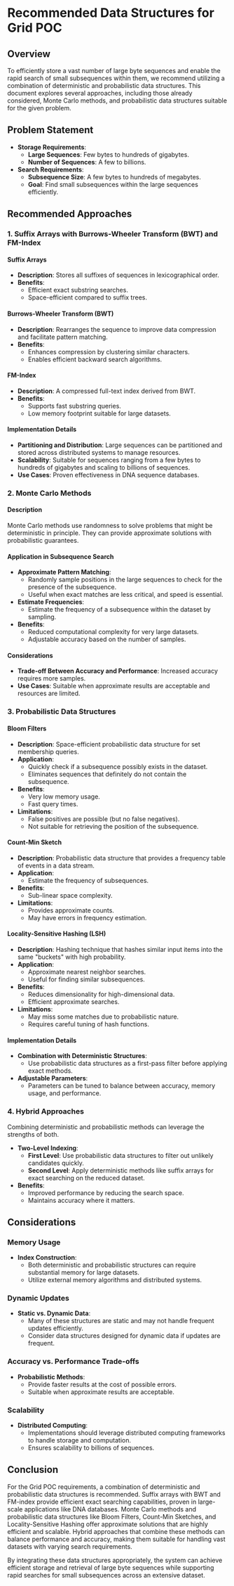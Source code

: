 # Recommended Data Structures for Grid POC

## Overview

To efficiently store a vast number of large byte sequences and enable the rapid search of small subsequences within them, we recommend utilizing a combination of deterministic and probabilistic data structures. This document explores several approaches, including those already considered, Monte Carlo methods, and probabilistic data structures suitable for the given problem.

## Problem Statement

- **Storage Requirements**:
  - **Large Sequences**: Few bytes to hundreds of gigabytes.
  - **Number of Sequences**: A few to billions.
- **Search Requirements**:
  - **Subsequence Size**: A few bytes to hundreds of megabytes.
  - **Goal**: Find small subsequences within the large sequences efficiently.

## Recommended Approaches

### 1. Suffix Arrays with Burrows-Wheeler Transform (BWT) and FM-Index

#### Suffix Arrays

- **Description**: Stores all suffixes of sequences in lexicographical order.
- **Benefits**:
  - Efficient exact substring searches.
  - Space-efficient compared to suffix trees.

#### Burrows-Wheeler Transform (BWT)

- **Description**: Rearranges the sequence to improve data compression and facilitate pattern matching.
- **Benefits**:
  - Enhances compression by clustering similar characters.
  - Enables efficient backward search algorithms.

#### FM-Index

- **Description**: A compressed full-text index derived from BWT.
- **Benefits**:
  - Supports fast substring queries.
  - Low memory footprint suitable for large datasets.

#### Implementation Details

- **Partitioning and Distribution**: Large sequences can be partitioned and stored across distributed systems to manage resources.
- **Scalability**: Suitable for sequences ranging from a few bytes to hundreds of gigabytes and scaling to billions of sequences.
- **Use Cases**: Proven effectiveness in DNA sequence databases.

### 2. Monte Carlo Methods

#### Description

Monte Carlo methods use randomness to solve problems that might be deterministic in principle. They can provide approximate solutions with probabilistic guarantees.

#### Application in Subsequence Search

- **Approximate Pattern Matching**:
  - Randomly sample positions in the large sequences to check for the presence of the subsequence.
  - Useful when exact matches are less critical, and speed is essential.
- **Estimate Frequencies**:
  - Estimate the frequency of a subsequence within the dataset by sampling.
- **Benefits**:
  - Reduced computational complexity for very large datasets.
  - Adjustable accuracy based on the number of samples.

#### Considerations

- **Trade-off Between Accuracy and Performance**: Increased accuracy requires more samples.
- **Use Cases**: Suitable when approximate results are acceptable and resources are limited.

### 3. Probabilistic Data Structures

#### Bloom Filters

- **Description**: Space-efficient probabilistic data structure for set membership queries.
- **Application**:
  - Quickly check if a subsequence possibly exists in the dataset.
  - Eliminates sequences that definitely do not contain the subsequence.
- **Benefits**:
  - Very low memory usage.
  - Fast query times.
- **Limitations**:
  - False positives are possible (but no false negatives).
  - Not suitable for retrieving the position of the subsequence.

#### Count-Min Sketch

- **Description**: Probabilistic data structure that provides a frequency table of events in a data stream.
- **Application**:
  - Estimate the frequency of subsequences.
- **Benefits**:
  - Sub-linear space complexity.
- **Limitations**:
  - Provides approximate counts.
  - May have errors in frequency estimation.

#### Locality-Sensitive Hashing (LSH)

- **Description**: Hashing technique that hashes similar input items into the same "buckets" with high probability.
- **Application**:
  - Approximate nearest neighbor searches.
  - Useful for finding similar subsequences.
- **Benefits**:
  - Reduces dimensionality for high-dimensional data.
  - Efficient approximate searches.
- **Limitations**:
  - May miss some matches due to probabilistic nature.
  - Requires careful tuning of hash functions.

#### Implementation Details

- **Combination with Deterministic Structures**:
  - Use probabilistic data structures as a first-pass filter before applying exact methods.
- **Adjustable Parameters**:
  - Parameters can be tuned to balance between accuracy, memory usage, and performance.

### 4. Hybrid Approaches

Combining deterministic and probabilistic methods can leverage the strengths of both.

- **Two-Level Indexing**:
  - **First Level**: Use probabilistic data structures to filter out unlikely candidates quickly.
  - **Second Level**: Apply deterministic methods like suffix arrays for exact searching on the reduced dataset.
- **Benefits**:
  - Improved performance by reducing the search space.
  - Maintains accuracy where it matters.

## Considerations

### Memory Usage

- **Index Construction**:
  - Both deterministic and probabilistic structures can require substantial memory for large datasets.
  - Utilize external memory algorithms and distributed systems.

### Dynamic Updates

- **Static vs. Dynamic Data**:
  - Many of these structures are static and may not handle frequent updates efficiently.
  - Consider data structures designed for dynamic data if updates are frequent.

### Accuracy vs. Performance Trade-offs

- **Probabilistic Methods**:
  - Provide faster results at the cost of possible errors.
  - Suitable when approximate results are acceptable.

### Scalability

- **Distributed Computing**:
  - Implementations should leverage distributed computing frameworks to handle storage and computation.
  - Ensures scalability to billions of sequences.

## Conclusion

For the Grid POC requirements, a combination of deterministic and probabilistic data structures is recommended. Suffix arrays with BWT and FM-index provide efficient exact searching capabilities, proven in large-scale applications like DNA databases. Monte Carlo methods and probabilistic data structures like Bloom Filters, Count-Min Sketches, and Locality-Sensitive Hashing offer approximate solutions that are highly efficient and scalable. Hybrid approaches that combine these methods can balance performance and accuracy, making them suitable for handling vast datasets with varying search requirements.

By integrating these data structures appropriately, the system can achieve efficient storage and retrieval of large byte sequences while supporting rapid searches for small subsequences across an extensive dataset.

